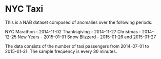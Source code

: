 NYC Taxi
========
This is a NAB dataset composed of anomalies over the following periods:

NYC Marathon - 2014-11-02
Thanksgiving - 2014-11-27
Christmas - 2014-12-25
New Years - 2015-01-01
Snow Blizzard - 2015-01-26 and 2015-01-27

The data consists of the number of taxi passengers from 2014-07-01 to 2015-01-31. The sample frequency is every 30 minutes.
